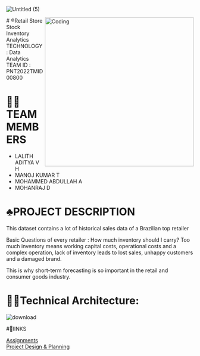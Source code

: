 ![Untitled (5)](https://user-images.githubusercontent.com/90629060/192090442-9e2de638-d8d3-45a6-a28b-3003d529d808.png)



<img align="right" alt="Coding" width="400" src="https://user-images.githubusercontent.com/91787449/192087867-45a41390-7526-4816-91e5-be87be066d5d.gif">
# ®️Retail Store Stock Inventory Analytics
   TECHNOLOGY : Data Analytics <br>
   TEAM ID : PNT2022TMID00800

# 🧑‍💻TEAM MEMBERS
 - LALITH ADITYA V H
 - MANOJ KUMAR T
 - MOHAMMED ABDULLAH A
 - MOHANRAJ D
 
 # ♣️PROJECT DESCRIPTION
 This dataset contains a lot of historical sales data of a Brazilian top retailer

 Basic Questions of every retailer : How much inventory should I carry?  Too much inventory means working capital costs, operational costs and a complex operation, lack   of inventory leads to lost sales, unhappy customers and a damaged brand.

 This is why short-term forecasting is so important in the retail and consumer goods industry.

# 🧑‍💻Technical Architecture:
 ![download](https://user-images.githubusercontent.com/72591359/190850546-9b1ba338-6a8a-4952-8afc-898e5faddd36.png)
 
 #🔗lINKS
 
 <a href="https://github.com/IBM-EPBL/IBM-Project-16863-1663844834/tree/main/Assessments">Assignments</a><br>
 <a href="https://github.com/IBM-EPBL/IBM-Project-16863-1663844834/tree/main/Project_Design_and_Planning">Project Design & Planning</a><br>
 <a href=""></a><br>


